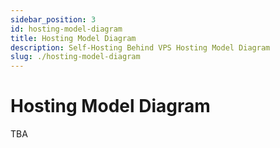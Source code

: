 ```yaml
---
sidebar_position: 3
id: hosting-model-diagram
title: Hosting Model Diagram
description: Self-Hosting Behind VPS Hosting Model Diagram
slug: ./hosting-model-diagram
---
```


# Hosting Model Diagram

TBA

